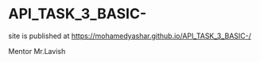 # API_TASK_3_BASIC-

site is published at https://mohamedyashar.github.io/API_TASK_3_BASIC-/

Mentor Mr.Lavish
